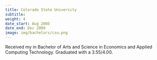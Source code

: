 ```yaml
---
title: Colorado State University
subtitle:
weight: 4
date_start: Aug 2005
date_end: Dec 2009
image: img/bachelors/csu.png
---
```


Received my in Bachelor of Arts and Science in Economics and Applied Computing
Technology. Graduated with a 3.55/4.00.
